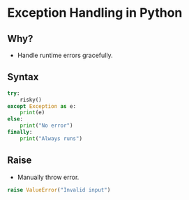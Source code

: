 # Exception Handling in Python

## Why?
- Handle runtime errors gracefully.

## Syntax
```python
try:
    risky()
except Exception as e:
    print(e)
else:
    print("No error")
finally:
    print("Always runs")
```

## Raise
- Manually throw error.
```python
raise ValueError("Invalid input")
```